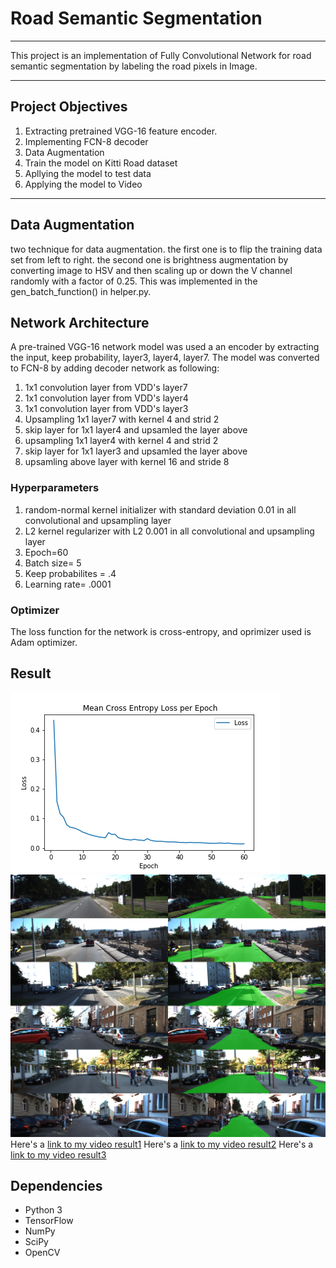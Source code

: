 # Road Semantic Segmentation
---
This project is an implementation of Fully Convolutional Network for road semantic segmentation by labeling the road pixels in Image.

---
## Project Objectives
1. Extracting pretrained VGG-16 feature encoder.
2. Implementing FCN-8 decoder
3. Data Augmentation
4. Train the model on Kitti Road dataset 
5. Apllying the model to test data
6. Applying the model to Video
---
[image1]: ./runs/Images_results/loss_plot.png
[image2]: ./runs/Images_results/combined.png

## Data Augmentation
two technique for data augmentation. the first one is to flip the training data set from left to right. the second one is brightness augmentation by converting image to HSV and then scaling up or down the V channel randomly with a factor of 0.25. This was implemented in the gen_batch_function() in helper.py.

## Network Architecture

A pre-trained VGG-16 network model was used a an encoder by extracting the input, keep probability, layer3, layer4, layer7. The model was converted to FCN-8 by adding decoder network as following:
1. 1x1 convolution layer from VDD's layer7
2. 1x1 convolution layer from VDD's layer4
3. 1x1 convolution layer from VDD's layer3
4. Upsampling 1x1 layer7 with kernel 4 and strid 2
5. skip layer for 1x1 layer4 and upsamled the layer above
6. upsampling 1x1 layer4 with kernel 4 and strid 2
7. skip layer for 1x1 layer3 and upsamled the layer above
8. upsamling above layer with kernel 16 and stride 8

### Hyperparameters
1. random-normal kernel initializer with standard deviation 0.01 in all convolutional and upsampling layer
2. L2 kernel regularizer with L2 0.001 in all convolutional and upsampling layer
3. Epoch=60
4. Batch size= 5
5. Keep probabilites = .4
6. Learning rate= .0001

### Optimizer
The loss function for the network is cross-entropy, and oprimizer used is Adam optimizer.

## Result
![title][image1]
![title][image2]
Here's a [link to my video result1](./result1.mp4) 
Here's a [link to my video result2](./result2.mp4) 
Here's a [link to my video result3](./result3.mp4) 

## Dependencies
* Python 3
* TensorFlow
* NumPy
* SciPy
* OpenCV

